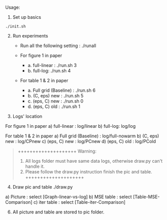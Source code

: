 Usage:

1. Set up basics

```shell
./init.sh
```

2. Run experiments
    * Run all the following setting : ./runall

    * For figure 1 in paper
        * a. full-linear : ./run.sh 3
        * b. full-log: ./run.sh 4

    * For table 1 & 2 in paper
        * a. Full grid (Baseline) : ./run.sh 6
        * b. (C, eps) new : ./run.sh 5
        * c. (eps, C) new : ./run.sh 0
        * d. (eps, C) old : ./run.sh 1


3. Logs' location

For figure 1 in paper
a) full-linear : log/linear
b) full-log: log/log

For table 1 & 2 in paper
a) Full grid (Baseline) : log/full-nowarm
b) (C, eps) new : log/CPnew
c) (eps, C) new : log/PCnew
d) (eps, C) old : log/PCold

>++++++++++++++++++++
>Warning:
>1. All logs folder must have same data logs, otherwise draw.py can't handle it.
>2. Please follow the draw.py instruction finish the pic and table.
>++++++++++++++++++++

4. Draw pic and table
./draw.py

a) Picture : select [Graph-linear-vs-log]
b) MSE table : select [Table-MSE-Comparison]
c) iter table : select [Table-iter-Comparison]

6. All picture and table are stored to pic folder.
